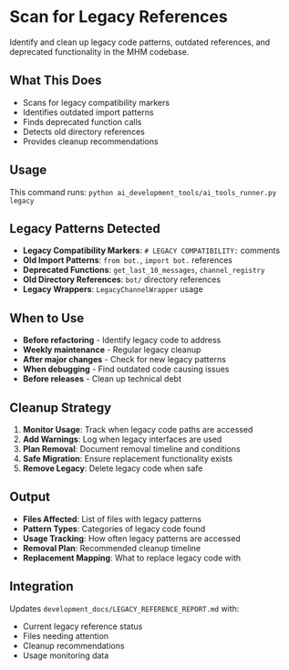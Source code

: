 # Scan for Legacy References

Identify and clean up legacy code patterns, outdated references, and deprecated functionality in the MHM codebase.

## What This Does

- Scans for legacy compatibility markers
- Identifies outdated import patterns
- Finds deprecated function calls
- Detects old directory references
- Provides cleanup recommendations

## Usage

This command runs: `python ai_development_tools/ai_tools_runner.py legacy`

## Legacy Patterns Detected

- **Legacy Compatibility Markers**: `# LEGACY COMPATIBILITY:` comments
- **Old Import Patterns**: `from bot.`, `import bot.` references
- **Deprecated Functions**: `get_last_10_messages`, `channel_registry`
- **Old Directory References**: `bot/` directory references
- **Legacy Wrappers**: `LegacyChannelWrapper` usage

## When to Use

- **Before refactoring** - Identify legacy code to address
- **Weekly maintenance** - Regular legacy cleanup
- **After major changes** - Check for new legacy patterns
- **When debugging** - Find outdated code causing issues
- **Before releases** - Clean up technical debt

## Cleanup Strategy

1. **Monitor Usage**: Track when legacy code paths are accessed
2. **Add Warnings**: Log when legacy interfaces are used
3. **Plan Removal**: Document removal timeline and conditions
4. **Safe Migration**: Ensure replacement functionality exists
5. **Remove Legacy**: Delete legacy code when safe

## Output

- **Files Affected**: List of files with legacy patterns
- **Pattern Types**: Categories of legacy code found
- **Usage Tracking**: How often legacy patterns are accessed
- **Removal Plan**: Recommended cleanup timeline
- **Replacement Mapping**: What to replace legacy code with

## Integration

Updates `development_docs/LEGACY_REFERENCE_REPORT.md` with:
- Current legacy reference status
- Files needing attention
- Cleanup recommendations
- Usage monitoring data
